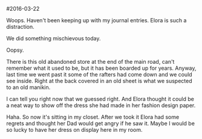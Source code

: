 #2016-03-22

Woops. Haven't been keeping up with my journal entries. Elora is such a distraction.

We did something mischievous today.

Oopsy.

There is this old abandoned store at the end of the main road, can't remember what it used to be, but it has been boarded up for years. Anyway, last time we went past it some of the rafters had come down and we could see inside. Right at the back covered in an old sheet is what we suspected to an old manikin.

I can tell you right now that we guessed right. And Elora thought it could be a neat way to show off the dress she had made in her fashion design paper. 

Haha. So now it's sitting in my closet. After we took it Elora had some regrets and thought her Dad would get angry if he saw it. Maybe I would be so lucky to have her dress on display here in my room.